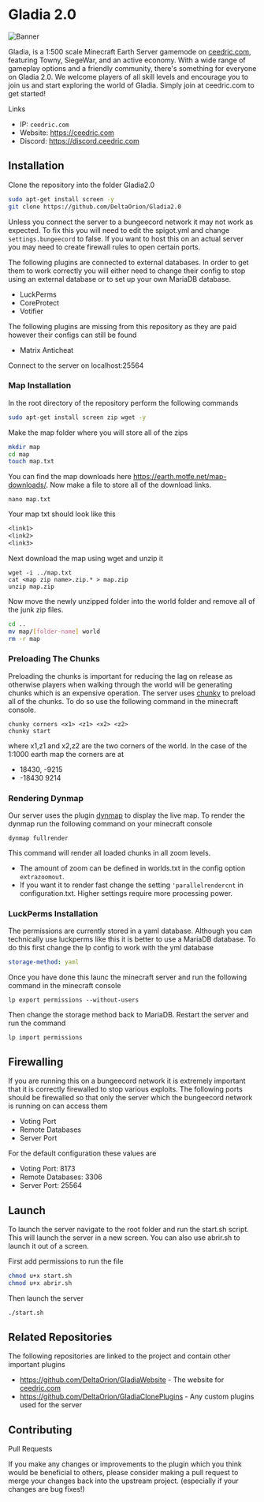 # Gladia 2.0

![Banner](https://github.com/DeltaOrion/Gladia2.0/blob/master/branding/Banner.png?raw=true)

Gladia, is a 1:500 scale Minecraft Earth Server gamemode on <a href="https://ceedric.com">ceedric.com</a>, featuring Towny, SiegeWar, and an active economy. With a wide range of gameplay options and a friendly community, there's something for everyone on Gladia 2.0. We welcome players of all skill levels and encourage you to join us and start exploring the world of Gladia. Simply join at ceedric.com to get started!

Links
- IP: `ceedric.com`
- Website: <a href="https://ceedric.com">https://ceedric.com</a>
- Discord: <a href="https://discord.ceedric.com">https://discord.ceedric.com</a>

## Installation

Clone the repository into the folder Gladia2.0
```sh
sudo apt-get install screen -y
git clone https://github.com/DeltaOrion/Gladia2.0
```

Unless you connect the server to a bungeecord network it may not work as expected. To fix this you will need to edit the spigot.yml and change `settings.bungeecord` to false. If you want to host this on an actual server you may need to create firewall rules to open certain ports.


The following plugins are connected to external databases. In order to get them to work correctly you will either need to change their config to stop using an external database or to set up your own MariaDB database.
  - LuckPerms
  - CoreProtect
  - Votifier

The following plugins are missing from this repository as they are paid however their configs can still be found
  - Matrix Anticheat

Connect to the server on localhost:25564

### Map Installation

In the root directory of the repository perform the following commands

```sh
sudo apt-get install screen zip wget -y
```

Make the map folder where you will store all of the zips

```sh
mkdir map
cd map
touch map.txt
```

You can find the map downloads here https://earth.motfe.net/map-downloads/. Now make a file to store all of the download links.

```
nano map.txt 
```

Your map txt should look like this

```txt
<link1>
<link2>
<link3>
```

Next download the map using wget and unzip it

```
wget -i ../map.txt
cat <map zip name>.zip.* > map.zip
unzip map.zip
```

Now move the newly unzipped folder into the world folder and remove all of the junk zip files.
```sh
cd ..
mv map/[folder-name] world
rm -r map
```

### Preloading The Chunks

Preloading the chunks is important for reducing the lag on release as otherwise players when walking through the world will be generating chunks which is an expensive operation. The server uses <a href="https://www.spigotmc.org/resources/chunky.81534/">chunky</a> to preload all of the chunks. To do so  use the following command in the minecraft console.

```
chunky corners <x1> <z1> <x2> <z2>
chunky start
```

where x1,z1 and x2,z2 are the two corners of the world. In the case of the 1:1000 earth map the corners are at
  - 18430, -9215
  - -18430 9214


### Rendering Dynmap

Our server uses the plugin <a href="https://github.com/webbukkit/dynmap">dynmap</a> to display the live map. To render the dynmap run the following command on your minecraft console
```
dynmap fullrender
```
This command will render all loaded chunks in all zoom levels.
- The amount of zoom can be defined in worlds.txt in the config option `extrazoomout`. 
- If you want it to render fast change the setting `'parallelrendercnt` in configuration.txt. Higher settings require more processing power.

### LuckPerms Installation

The permissions are currently stored in a yaml database. Although you can technically use luckperms like this it is better to use a MariaDB database. To do this first change the lp config to work with the yml database

```yml
storage-method: yaml
```

Once you have done this launc the minecraft server and run the following command in the minecraft console

```
lp export permissions --without-users
```

Then change the storage method back to MariaDB. Restart the server and run the command

```
lp import permissions
```

## Firewalling 

If you are running this on a bungeecord network it is extremely important that it is correctly firewalled to stop various exploits. The following ports should be firewalled so that only the server which the bungeecord network is running on can access them

  - Voting Port
  - Remote Databases
  - Server Port

For the default configuration these values are
  - Voting Port: 8173
  - Remote Databases: 3306
  - Server Port: 25564

## Launch

To launch the server navigate to the root folder and run the start.sh script. This will launch the server in a new screen. You can also use abrir.sh to launch it out of a screen.

First add permissions to run the file
```sh
chmod u+x start.sh
chmod u+x abrir.sh
```

Then launch the server

```sh
./start.sh
```

## Related Repositories

The following repositories are linked to the project and contain other important plugins
- https://github.com/DeltaOrion/GladiaWebsite - The website for <a href="https://www.ceedric.com">ceedric.com</a>
- https://github.com/DeltaOrion/GladiaClonePlugins - Any custom plugins used for the server

## Contributing

Pull Requests

If you make any changes or improvements to the plugin which you think would be beneficial to others, please consider making a pull request to merge your changes back into the upstream project. (especially if your changes are bug fixes!)
